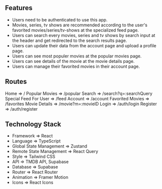 ## Features 

* Users need to be authenticated to use this app.
* Movies, series, tv shows are recommended according to the user's favorited movies/series/tv-shows at the specialized feed page.
* Users can search every movies, series and tv shows by search input at the header and get redirected to the search results page.
* Users can update their data from the account page and upload a profile page.
* Users can see most populer movies at the popular movies page.
* Users can see details of the movie at the movie details page.
* Users can manage their favorited movies in their account page.

## Routes

Home => /
Popular Movies => /popular
Search => /search?q=:searchQuery
Special Feed For User => /feed
Account => /account 
Favorited Movies => /favorites
Movie Details => /movie?m=:movieID
Login => /auth/login
Register => /auth/register

## Technology Stack

* Framework => React
* Language => TypeScript
* Global State Management => Zustand
* Remote State Management => React Query
* Style => Tailwind CSS
* API => TMDB API, Supabase
* Database => Supabase
* Router => React Router
* Animation => Framer Motion
* Icons => React Icons
